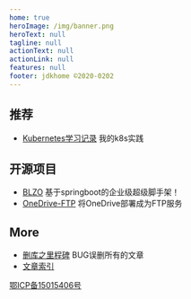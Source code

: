 ```yaml
---
home: true
heroImage: /img/banner.png
heroText: null
tagline: null
actionText: null
actionLink: null
features: null
footer: jdkhome ©2020-0202 
---
```


<div class="panel">
  <div class="features">
   <div class="feature">
    <h2>推荐</h2> 
    <p><ul>
    <li><a href="/dev-ops/kubernetes">Kubernetes学习记录</a> 我的k8s实践</li>
    </ul></p>
   </div>
   <div class="feature">
    <h2>开源项目</h2> 
    <p><ul>
    <li><a href="/blzo">BLZO</a> 基于springboot的企业级超级脚手架！</li> 
    <li><a href="/dev-ops/deploy/onedrive-ftp.html" class="">OneDrive-FTP</a> 将OneDrive部署成为FTP服务</li>
    </ul></p>
   </div>
   <div class="feature">
    <h2>More</h2> 
    <p><ul>
    <li><a href="/other/milestone-20190718.html" class="">删库之里程碑</a> BUG误删所有的文章</li>
    <li><a href="/indexes.html" class="">文章索引</a></li> 
    </ul></p>
   </div>
  </div>
</div>

<a href="http://www.miit.gov.cn/">鄂ICP备15015406号</a>